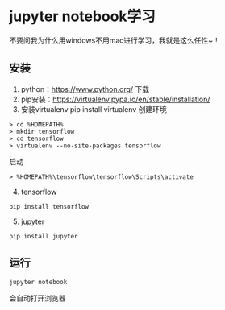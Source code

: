 # jupyter notebook学习
不要问我为什么用windows不用mac进行学习，我就是这么任性~！

## 安装
1. python：https://www.python.org/ 下载
2. pip安装：https://virtualenv.pypa.io/en/stable/installation/
3. 安装virtualenv
pip install virtualenv
创建环境
```
> cd %HOMEPATH%
> mkdir tensorflow
> cd tensorflow
> virtualenv --no-site-packages tensorflow
```
启动
```
> %HOMEPATH%\tensorflow\tensorflow\Scripts\activate
```

4. tensorflow
```
pip install tensorflow
```

5. jupyter
```
pip install jupyter
```

## 运行
```
jupyter notebook
```
会自动打开浏览器
